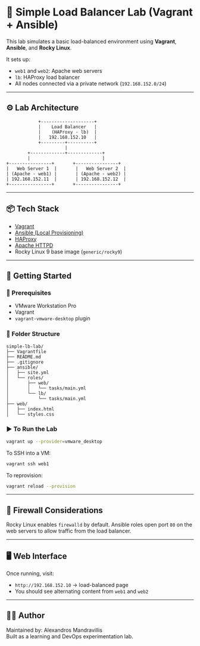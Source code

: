 # 🧪 Simple Load Balancer Lab (Vagrant + Ansible)

This lab simulates a basic load-balanced environment using **Vagrant**, **Ansible**, and **Rocky Linux**.

It sets up:
- `web1` and `web2`: Apache web servers
- `lb`: HAProxy load balancer
- All nodes connected via a private network (`192.168.152.0/24`)

---

## ⚙️ Lab Architecture

```
            +--------------------+
            |    Load Balancer   |
            |    (HAProxy - lb)  |
            |   192.168.152.10   |
            +---------+----------+
                      |
        +-------------+-------------+
        |                           |
+----------------+       +----------------+
|   Web Server 1  |       |   Web Server 2  |
| (Apache - web1) |       | (Apache - web2) |
| 192.168.152.11  |       | 192.168.152.12  |
+----------------+       +----------------+
```

---

## 📦 Tech Stack

- [Vagrant](https://www.vagrantup.com/)
- [Ansible (Local Provisioning)](https://docs.ansible.com/)
- [HAProxy](http://www.haproxy.org/)
- [Apache HTTPD](https://httpd.apache.org/)
- Rocky Linux 9 base image (`generic/rocky9`)

---

## 🚀 Getting Started

### 🔧 Prerequisites

- VMware Workstation Pro
- Vagrant
- `vagrant-vmware-desktop` plugin

### 📂 Folder Structure

```
simple-lb-lab/
├── Vagrantfile
├── README.md
├── .gitignore
├── ansible/
│   ├── site.yml
│   └── roles/
│       ├── web/
│       │   └── tasks/main.yml
│       └── lb/
│           └── tasks/main.yml
├── web/
│   ├── index.html
│   └── styles.css
```

### ▶️ To Run the Lab

```bash
vagrant up --provider=vmware_desktop
```

To SSH into a VM:
```bash
vagrant ssh web1
```

To reprovision:
```bash
vagrant reload --provision
```

---

## 🔐 Firewall Considerations

Rocky Linux enables `firewalld` by default. Ansible roles open port `80` on the web servers to allow traffic from the load balancer.

---

## 🖥️ Web Interface

Once running, visit:
- `http://192.168.152.10` → load-balanced page
- You should see alternating content from `web1` and `web2`

---

## 🧑‍💻 Author

Maintained by: Alexandros Mandravillis  
Built as a learning and DevOps experimentation lab.
